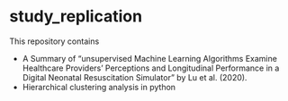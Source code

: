 # study_replication
This repository contains
- A Summary of “unsupervised Machine Learning Algorithms Examine Healthcare Providers’ Perceptions and Longitudinal Performance in a Digital Neonatal Resuscitation Simulator” by Lu et al. (2020).
- Hierarchical clustering analysis in python
